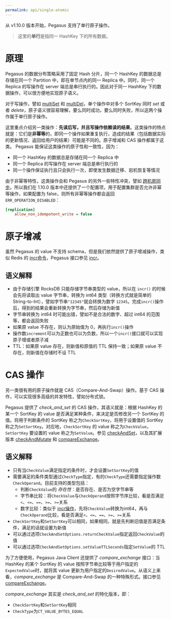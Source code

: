 ```yaml
---
permalink: api/single-atomic
---
```


从 v1.10.0 版本开始，Pegasus 支持了单行原子操作。
> 这里的**单行**是指同一 HashKey 下的所有数据。

# 原理

Pegasus 的数据分布策略采用了固定 Hash 分片，同一个 HashKey 的数据总是存储在同一个 Partition 中，即在单节点内的同一 Replica 中。同时，同一个 Replica 的写操作在 server 端总是串行执行的。因此对于同一 HashKey 下的数据操作，可以很方便地实现原子语义。

对于写操作，譬如 [multiSet](/clients/java-client#multiset) 和 [multiDel](/clients/java-client#multidel)，单个操作中对多个 SortKey 同时 _set_ 或者 _delete_，原子语义很容易理解，要么同时成功，要么同时失败，所以这两个操作属于单行原子操作。

这里重点介绍另一类操作：**先读后写，并且写操作依赖读的结果**。这类操作的特点就是：它们是**非幂等**的，即同一个操作如果重复执行，造成的结果（包括数据实际的更新情况、返回给用户的结果）可能是不同的。原子增减和 CAS 操作都属于这类。 Pegasus 能保证这类操作的原子性和一致性，因为：
* 同一个 HashKey 的数据总是存储在同一个 Replica 中
* 同一个 Replica 的写操作在 server 端总是串行执行的
* 同一个操作保证执行且只会执行一次，即使发生数据迁移、宕机恢复等情况

由于非幂等特性，这类操作会和 Pegasus 的另外一些特性冲突，譬如 [跨机房同步](/administration/duplication)。所以我们在 1.10.0 版本中还提供了一个配置项，用于配置集群是否允许非幂等操作，如果配置为 false，则所有非幂等操作都会返回`ERR_OPERATION_DISABLED`：
```ini
[replication]
    allow_non_idempotent_write = false
```

# 原子增减

虽然 Pegasus 的 value 不支持 schema，但是我们依然提供了原子增减操作，类似 Redis 的 [incr命令](http://www.redis.cn/commands/incr.html)，Pegasus 接口参见 [incr](/clients/java-client#incr)。

## 语义解释

* 由于存储引擎 RocksDB 只能存储字节串类型的 value，所以在 `incr()` 的时候会先将读取出 value 字节串，转换为 int64 类型（转换方式就是简单的 String-to-Int），譬如字节串`"12345"`就会转换为数字 `12345`。完成`incr()`操作后，得到的结果会重新转换为字节串，然后存储为新值
* 字节串转换为 int64 时可能出错，譬如不是合法的数字、超过 int64 的范围等，都会返回失败
* 如果原 value 不存在，则认为原始值为 0，再执行`incr()`操作
* 操作数`increment`可以为正数也可以为负数，所以一个`incr()`接口就可以实现原子增或者原子减
* TTL：如果原 value 存在，则新值和原值的 TTL 保持一致；如果原 value 不存在，则新值在存储时不设 TTL

# CAS 操作

另一类很有用的原子操作就是 CAS（Compare-And-Swap）操作。基于 CAS 操作，可以实现很多高级的并发特性，譬如分布式锁。

Pegasus 提供了 _check_and_set_ 的 CAS 操作，其语义就是：根据 HashKey 的某一个 SortKey 的 value 是否满足某种条件，来决定是否修改另一个 SortKey 的值。将用于判断条件的 SortKey 称之为`CheckSortKey`，将用于设置值的 SortKey 称之为`SetSortKey`。对应地，`CheckSortKey` 的 value 称之为`CheckValue`，`SetSortKey` 要设置的 value 称之为`SetValue`。参见 [checkAndSet](/clients/java-client#checkandset)，以及其扩展版本 [checkAndMutate](/clients/java-client#checkandmutate) 和 [compareExchange](/clients/java-client#compareexchange)。

## 语义解释

* 只有当`CheckValue`满足指定的条件时，才会设置`SetSortKey`的值
* 需要满足的条件类型通过`CheckType`指定，有的`CheckType`还需要指定操作数`CheckOperand`。目前支持的类型包括：
  * 判断`CheckValue`的 _存在性_：是否存在、是否为空字节串等
  * 字节串比较：将`CheckValue`与`CheckOperand`按照字节序比较，看是否满足`<`、`<=`、`==`、`>=`、`>=`关系
  * 数字比较：类似于 [incr操作](#原子增减)，先将`CheckValue`转换为int64，再与`CheckOperand`比较，看是否满足`<`、`<=`、`==`、`>=`、`>=`关系
* `CheckSortKey`和`SetSortKey`可以相同，如果相同，就是先判断旧值是否满足条件，满足的话就设置为新值
* 可以通过选项`CheckAndSetOptions.returnCheckValue`指定返回`CheckValue`的值
* 可以通过选项`CheckAndSetOptions.setValueTTLSeconds`指定`SetValue`的 TTL

为了方便使用，Pegasus Java Client 还提供了 _compare_exchange_ 接口：当 HashKey 的某个 SortKey 的 value 按照字节串比较等于用户指定的`ExpectedValue`时，就将其 value 更新为用户指定的`DesiredValue`。从语义上来看，_compare_exchange_ 是 Compare-And-Swap 的一种特殊形式。接口参见 [compareExchange](/clients/java-client#compareexchange)。

_compare_exchange_ 其实是 _check_and_set_ 的特化版本，即：
* `CheckSortKey`和`SetSortKey`相同
* `CheckType`为`CT_VALUE_BYTES_EQUAL`
